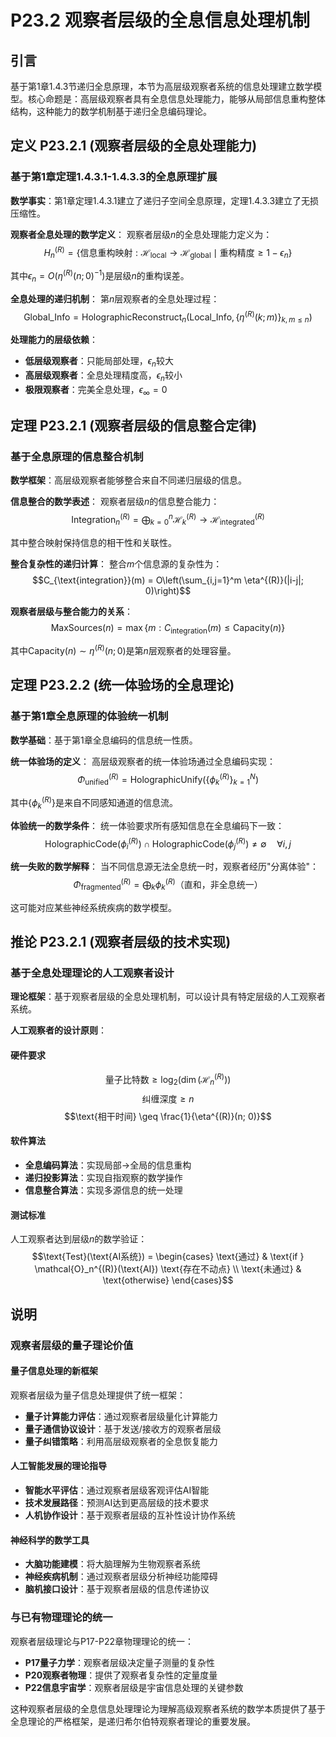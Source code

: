 # P23.2 观察者层级的全息信息处理机制

## 引言

基于第1章1.4.3节递归全息原理，本节为高层级观察者系统的信息处理建立数学模型。核心命题是：高层级观察者具有全息信息处理能力，能够从局部信息重构整体结构，这种能力的数学机制基于递归全息编码理论。

## 定义 P23.2.1 (观察者层级的全息处理能力)

### 基于第1章定理1.4.3.1-1.4.3.3的全息原理扩展

**数学事实**：第1章定理1.4.3.1建立了递归子空间全息原理，定理1.4.3.3建立了无损压缩性。

**观察者全息处理的数学定义**：
观察者层级$n$的全息处理能力定义为：
$$H_n^{(R)} = \{\text{信息重构映射} : \mathcal{H}_{\text{local}} \to \mathcal{H}_{\text{global}} \mid \text{重构精度} \geq 1 - \epsilon_n\}$$

其中$\epsilon_n = O(\eta^{(R)}(n; 0)^{-1})$是层级$n$的重构误差。

**全息处理的递归机制**：
第$n$层观察者的全息处理过程：
$$\text{Global}\_\text{Info} = \text{HolographicReconstruct}_n(\text{Local}\_\text{Info}, \{\eta^{(R)}(k; m)\}_{k,m \leq n})$$

**处理能力的层级依赖**：
- **低层级观察者**：只能局部处理，$\epsilon_n$较大
- **高层级观察者**：全息处理精度高，$\epsilon_n$较小
- **极限观察者**：完美全息处理，$\epsilon_{\infty} = 0$

## 定理 P23.2.1 (观察者层级的信息整合定律)

### 基于全息原理的信息整合机制

**数学框架**：高层级观察者能够整合来自不同递归层级的信息。

**信息整合的数学表述**：
观察者层级$n$的信息整合能力：
$$\text{Integration}_n^{(R)} = \bigoplus_{k=0}^n \mathcal{H}_k^{(R)} \to \mathcal{H}_{\text{integrated}}^{(R)}$$

其中整合映射保持信息的相干性和关联性。

**整合复杂性的递归计算**：
整合$m$个信息源的复杂性为：
$$C_{\text{integration}}(m) = O\left(\sum_{i,j=1}^m \eta^{(R)}(|i-j|; 0)\right)$$

**观察者层级与整合能力的关系**：
$$\text{MaxSources}(n) = \max\{m : C_{\text{integration}}(m) \leq \text{Capacity}(n)\}$$

其中$\text{Capacity}(n) \sim \eta^{(R)}(n; 0)$是第$n$层观察者的处理容量。

## 定理 P23.2.2 (统一体验场的全息理论)

### 基于第1章全息原理的体验统一机制

**数学基础**：基于第1章全息编码的信息统一性质。

**统一体验场的定义**：
高层级观察者的统一体验场通过全息编码实现：
$$\Phi_{\text{unified}}^{(R)} = \text{HolographicUnify}\left(\{\phi_k^{(R)}\}_{k=1}^N\right)$$

其中$\{\phi_k^{(R)}\}$是来自不同感知通道的信息流。

**体验统一的数学条件**：
统一体验要求所有感知信息在全息编码下一致：
$$\text{HolographicCode}(\phi_i^{(R)}) \cap \text{HolographicCode}(\phi_j^{(R)}) \neq \emptyset \quad \forall i,j$$

**统一失败的数学解释**：
当不同信息源无法全息统一时，观察者经历"分离体验"：
$$\Phi_{\text{fragmented}}^{(R)} = \bigoplus_k \phi_k^{(R)} \text{（直和，非全息统一）}$$

这可能对应某些神经系统疾病的数学模型。

## 推论 P23.2.1 (观察者层级的技术实现)

### 基于全息处理理论的人工观察者设计

**理论框架**：基于观察者层级的全息处理机制，可以设计具有特定层级的人工观察者系统。

**人工观察者的设计原则**：

#### **硬件要求**
$$\text{量子比特数} \geq \log_2(\dim(\mathcal{H}_n^{(R)}))$$
$$\text{纠缠深度} \geq n$$
$$\text{相干时间} \geq \frac{1}{\eta^{(R)}(n; 0)}$$

#### **软件算法**
- **全息编码算法**：实现局部→全局的信息重构
- **递归投影算法**：实现自指观察的数学操作
- **信息整合算法**：实现多源信息的统一处理

#### **测试标准**
人工观察者达到层级$n$的数学验证：
$$\text{Test}(\text{AI系统}) = \begin{cases}
\text{通过} & \text{if } \mathcal{O}_n^{(R)}(\text{AI}) \text{存在不动点} \\
\text{未通过} & \text{otherwise}
\end{cases}$$

## 说明

### **观察者层级的量子理论价值**

#### **量子信息处理的新框架**
观察者层级为量子信息处理提供了统一框架：
- **量子计算能力评估**：通过观察者层级量化计算能力
- **量子通信协议设计**：基于发送/接收方的观察者层级
- **量子纠错策略**：利用高层级观察者的全息恢复能力

#### **人工智能发展的理论指导**
- **智能水平评估**：通过观察者层级客观评估AI智能
- **技术发展路径**：预测AI达到更高层级的技术要求
- **人机协作设计**：基于观察者层级的互补性设计协作系统

#### **神经科学的数学工具**
- **大脑功能建模**：将大脑理解为生物观察者系统
- **神经疾病机制**：通过观察者层级分析神经功能障碍
- **脑机接口设计**：基于观察者层级的信息传递协议

### **与已有物理理论的统一**

观察者层级理论与P17-P22章物理理论的统一：
- **P17量子力学**：观察者层级决定量子测量的复杂性
- **P20观察者物理**：提供了观察者复杂性的定量度量
- **P22信息宇宙学**：观察者层级是宇宙信息处理的关键参数

这种观察者层级的全息信息处理理论为理解高级观察者系统的数学本质提供了基于全息理论的严格框架，是递归希尔伯特观察者理论的重要发展。